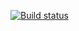 [![Build status](https://ci.appveyor.com/api/projects/status/he2q1wabk3dl4754?svg=true)](https://ci.appveyor.com/project/AleexsandrOrlov/api-ci)